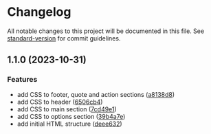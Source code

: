 # Changelog

All notable changes to this project will be documented in this file. See [standard-version](https://github.com/conventional-changelog/standard-version) for commit guidelines.

## 1.1.0 (2023-10-31)


### Features

* add CSS to footer, quote and action sections ([a8138d8](https://github.com/dmytroivanchuk/odin-landing-page/commit/a8138d885f13231ada6ec1ed90e59e0517a4cd88))
* add CSS to header ([6506cb4](https://github.com/dmytroivanchuk/odin-landing-page/commit/6506cb479247fd6429fbe6b6ff669b95dd98c6af))
* add CSS to main section ([7cd49e1](https://github.com/dmytroivanchuk/odin-landing-page/commit/7cd49e14f31073521195cab94cb4ca7159ecc92a))
* add CSS to options section ([39b4a7e](https://github.com/dmytroivanchuk/odin-landing-page/commit/39b4a7e114cbf4ce3234db45bfb81b5e33dbe2ee))
* add initial HTML structure ([deee632](https://github.com/dmytroivanchuk/odin-landing-page/commit/deee632fb50d67a83a3234f6f0633fb9230b4107))
